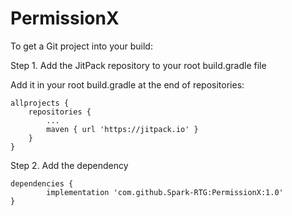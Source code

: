 # PermissionX
To get a Git project into your build:

Step 1. Add the JitPack repository to your root build.gradle file

Add it in your root build.gradle at the end of repositories:

	allprojects {
		repositories {
			...
			maven { url 'https://jitpack.io' }
		}
	}
  
Step 2. Add the dependency

	dependencies {
	        implementation 'com.github.Spark-RTG:PermissionX:1.0'
	}
